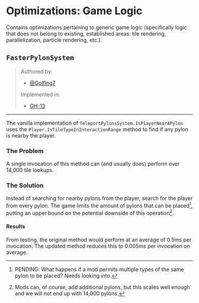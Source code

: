 ﻿# Optimizations: Game Logic

Contains optimizations pertaining to generic game logic (specifically logic that does not belong to existing, established areas: tile rendering, parallelization, particle rendering, etc.).

## `FasterPylonSystem`

> Authored by:
> - [@Golfing7](https://github.com/Golfing7)
>
> Implemented in:
> - [GH-13](https://github.com/terraria-catalyst/Nitrate/pull/13)

---

The vanilla implementation of `TeleportPylonsSystem.IsPlayerNearAPylon` uses the `Player.IsTileTypeInInteractionRange` method to find if any pylon is nearby the player.

### The Problem

A single invocation of this method can (and usually does) perform over 14,000 tile lookups.

### The Solution

Instead of searching for nearby pylons from the player, search for the player from every pylon.
The game limits the amount of pylons that can be placed[^1], putting an upper bound on the potential downside of this operation[^2].

#### Results

From testing, the original method would perform at an average of 0.5ms per invocation. The updated method reduces this to 0.005ms per invocation on average.

[^1]: PENDING: What happens if a mod permits multiple types of the same pylon to be placed? Needs looking into.
[^2]: Mods can, of course, add additional pylons, but this scales well enough and we will not end up with 14,000 pylons.
